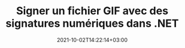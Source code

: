 ---
############################# Static ############################
layout: "autogen-gist"
date: 2021-10-02T14:22:14+03:00
draft: false
path: "fr/total/net/signature/gif/"
other_out_formats: "PDF WORD EXCEL DOC DOCX DOCM DOT DOTM DOTX XLS XLSB XLSM XLSX XLTM XLTX PPT PPTX PPS PPSX POTX POTM CMX BMP JPEG GIF PNG WEBP TIFF WMF PSD SVG ODP OTP ODS OTS ODT OTT"
ad_headline: "Signer numériquement GIF | .NET"
ad_description: "Ajouter, modifier, rechercher, vérifier et supprimer des signatures numériques de GIF en C# .NET"

############################# Head ############################
head_title: "Ajouter des signatures numériques à la visionneuse de fichiers GIF en C #, VB.NET"
head_description: "API de signature numérique C # .NET pour ajouter, modifier, rechercher, vérifier et supprimer des signatures numériques dans un fichier GIF. Signez numériquement des documents avec des codes-barres, des images, du texte, des tampons, des métadonnées, des codes QR et des signatures de champs de formulaire."

############################# Header ############################
title: "Signer un fichier GIF avec des signatures numériques dans .NET"
description: "Signez et vérifiez numériquement les signatures dans un fichier GIF et divers autres formats de documents dans les applications C#, ASP.NET, VB.NET et Xamarin. Implémentez des signatures de code-barres, de texte, d'image, de métadonnées, de code QR, de champ de formulaire et de tampon dans plusieurs formulaires en configurant un texte, un style de police et des couleurs personnalisés et en ajustant les propriétés avancées des signatures électroniques dans le document."

############################# SubMenu ############################
submenu:
    enable: false

############################# Content ############################
content:
    enable: true
    block:
    - title_left: "Comment signer numériquement des fichiers GIF en C#"
      content_left: |
          [Conholdate.Total pour .NET](https://products.conholdate.com/total/net/) prend en charge la signature de documents GIF avec des signatures numériques à l'aide de quelques lignes de code C# .NET.

          -   Instanciez **Signature** avec le document d'entrée
          -   Instanciez l'objet **DigitalSignOptions** avec les détails du certificat
          -   Appelez la méthode **Sign** de la classe **Signature** et transmettez-lui **DigitalSignOptions**
          -   Définir les options pour afficher le document signé au format HTML
          
      title_right: "Instructions de téléchargement et d'installation des API"
      content_right: |
          Le morceau de code suivant nécessite les espaces de noms `GroupDocs.Signature` et `GroupDocs.Viewer`. Vous pouvez obtenir les fichiers respectifs à partir des [téléchargements](https://downloads.conholdate.com/total/net) ou récupérer le package complet à partir de [NuGet](https://www.nuget.org/packages/Conholdate. Total/).
          
          Signez vos documents numériques avec des codes-barres, du texte, des images, des métadonnées, des codes QR, des champs de formulaire et apposez des signatures sur des systèmes d'exploitation tels que Windows, Linux ou macOS tout en utilisant des plates-formes telles que Windows Azure, Mono et Xamarin.
          
      gisthash: "95d923d0c843df75412574e6571f9534"
      gistfile: "add-digital-signatures-to-pdf.cs"

    - title_left: "Rechercher des signatures de code-barres dans un fichier PDF en C #"
      content_left: |
          Recherchez une grande variété de types de signatures électroniques à partir d'un document PDF signé numériquement en configurant des options avancées de manipulation des signatures et des filtres de recherche pour obtenir une liste des signatures électroniques correspondant au critère de recherche.

          -   Instanciez **Signature** avec le document d'entrée
          -   Instanciez l'objet **DigitalSearchOptions** selon les exigences et les options de recherche spécifiées
          -   Appelez la méthode de recherche de l'instance de classe Signature et transmettez-lui DigitalSearchOptions
        
      title_right: "Signer, vérifier, mettre à jour et supprimer des signatures"
      content_right: |
          À l'aide des API Conholdate.com, les développeurs peuvent implémenter différentes options de personnalisation des signatures pour ajouter et afficher des signatures électroniques à partir d'un large éventail de formats de fichiers de documents populaires.
          
          Les utilisateurs peuvent également rechercher et vérifier certaines signatures spécifiques à partir d'un document numérique déjà signé ; manipuler les signatures en fonction de la taille ou du contenu textuel et supprimer toutes les signatures du même document.
          
      gisthash: "89f71572ba0f6f90697aa9a661ebcab0"
      gistfile: "search-barcode-signatures-in-pdf-file.cs"

############################# About Formats ############################
about_formats:
    enable: false
############################# More Formats ############################
more_formats:
    enable: true
    auto: false
    other_out_formats: PDF WORD EXCEL DOC DOCX DOCM DOT DOTM DOTX XLS XLSB XLSM XLSX XLTM XLTX PPT PPTX PPS PPSX POTX POTM CDR BMP JPEG GIF PNG WEBP TIFF WMF PSD SVG ODP OTP ODS OTS ODT OTT
############################# Back to top ###############################
back_to_top:
  enable: true
---